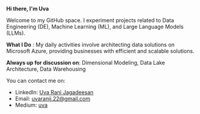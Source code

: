 
**Hi there, I'm Uva**

Welcome to my GitHub space. I experiment projects related to Data Engineering (DE), Machine Learning (ML), and Large Language Models (LLMs).

**What I Do** : My daily activities involve architecting data solutions on Microsoft Azure, providing businesses with efficient and scalable solutions.

**Always up for discussion on**:  Dimensional Modeling, Data Lake Architecture,  Data Warehousing



You can contact me on:
- LinkedIn: [Uva Rani Jagadeesan](https://www.linkedin.com/in/uva-rani-jagadeesan-b8b381a2/)
- Email: [uvaranij.22@gmail.com](mailto:uvaranij.22@gmail.com)
- Medium: [uva](https://medium.com/@uva)



